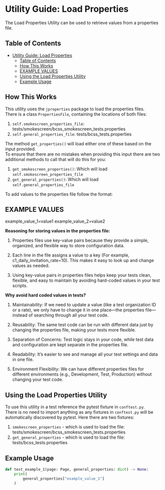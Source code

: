 # Utility Guide: Load Properties

The Load Properties Utility can be used to retrieve values from a properties file.

## Table of Contents

- [Utility Guide: Load Properties](#utility-guide-load-properties)
  - [Table of Contents](#table-of-contents)
  - [How This Works](#how-this-works)
  - [EXAMPLE VALUES](#example-values)
  - [Using the Load Properties Utility](#using-the-load-properties-utility)
  - [Example Usage](#example-usage)

## How This Works

This utility uses the `jproperties` package to load the properties files.<br>
There is a class `PropertiesFile`, containing the locations of both files:

1. `self.smokescreen_properties_file`: tests/smokescreen/bcss_smokescreen_tests.properties
2. `self.general_properties_file`: tests/bcss_tests.properties

The method `get_properties()` will load either one of these based on the input provided.<br>
To ensure that there are no mistakes when providing this input there are two additional methods to call that will do this for you:

1. `get_smokescreen_properties()`: Which will load `self.smokescreen_properties_file`
2. `get_general_properties()`: Which will load `self.general_properties_file`

To add values to the properties file follow the format:

## EXAMPLE VALUES

example_value_1=value1
example_value_2=value2

**Reasoning for storing values in the properties file:**

1. Properties files use key-value pairs because they provide a simple, organized, and flexible way to store configuration data.

2. Each line in the file assigns a value to a key (For example, c1_daily_invitation_rate=10). This makes it easy to look up and change values as needed.

3. Using key-value pairs in properties files helps keep your tests clean, flexible, and easy to maintain by avoiding hard-coded values in your test scripts.

**Why avoid hard coded values in tests?**

1. Maintainability: If we need to update a value (like a test organization ID or a rate), we only have to change it in one place—the properties file—instead of searching through all your test code.

2. Reusability: The same test code can be run with different data just by changing the properties file, making your tests more flexible.

3. Separation of Concerns: Test logic stays in your code, while test data and configuration are kept separate in the properties file.

4. Readability: It’s easier to see and manage all your test settings and data in one file.

5. Environment Flexibility: We can have different properties files for different environments (e.g., Development, Test, Production) without changing your test code.

## Using the Load Properties Utility

To use this utility in a test reference the pytest fixture in `conftest.py`.<br>
There is no need to import anything as any fixtures in `conftest.py` will be automatically discovered by pytest.
Here there are two fixtures:

1. `smokescreen_properties` - which is used to load the file: tests/smokescreen/bcss_smokescreen_tests.properties
2. `get_general_properties` - which is used to load the file: tests/bcss_tests.properties

## Example Usage

```python
def test_example_1(page: Page, general_properties: dict) -> None:
    print(
        general_properties["example_value_1"]
    )
```

